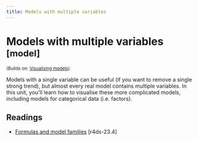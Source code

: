 ```yaml
---
title: Models with multiple variables
---
```


<!-- Generated automatically from model-multivariate.yml. Do not edit by hand -->

# Models with multiple variables <small class='model'>[model]</small>
<small>(Builds on: [Visualising models](model-vis.md))</small>

Models with a single variable can be useful (if you want to remove a single
strong trend), but almost every real model contains multiple variables. In
this unit, you'll learn how to visualise these more complicated models,
including models for categorical data (i.e. factors).

## Readings

  * [Formulas and model families](http://r4ds.had.co.nz/model-basics.html#formulas-and-model-families) [r4ds-23.4]


